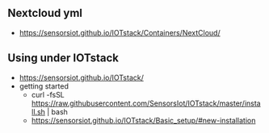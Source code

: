 ## Nextcloud yml
- https://sensorsiot.github.io/IOTstack/Containers/NextCloud/

## Using under IOTstack
- https://sensorsiot.github.io/IOTstack/
- getting started
  - curl -fsSL https://raw.githubusercontent.com/SensorsIot/IOTstack/master/install.sh | bash
  - https://sensorsiot.github.io/IOTstack/Basic_setup/#new-installation

